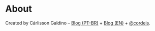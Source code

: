# About

Created by Cárlisson Galdino – [Blog (PT-BR)](http://blog.cordeis.com/) + [Blog (EN)](https://cordeis.vivaldi.net/) + [@cordeis](https://social.vivaldi.net/@cordeis).
